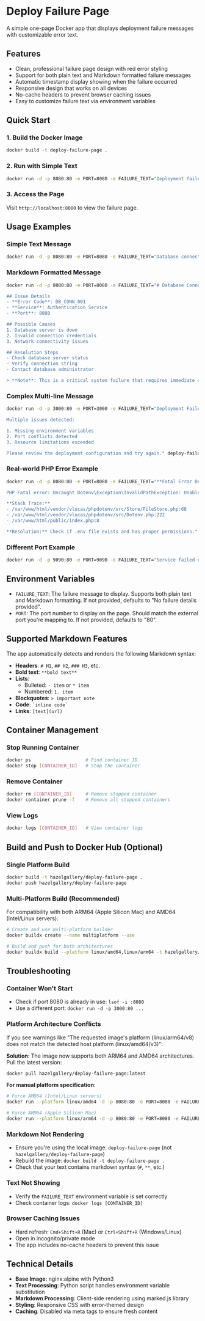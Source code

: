 # Deploy Failure Page

A simple one-page Docker app that displays deployment failure messages with customizable error text.

## Features

- Clean, professional failure page design with red error styling
- Support for both plain text and Markdown formatted failure messages
- Automatic timestamp display showing when the failure occurred
- Responsive design that works on all devices
- No-cache headers to prevent browser caching issues
- Easy to customize failure text via environment variables

## Quick Start

### 1. Build the Docker Image

```bash
docker build -t deploy-failure-page .
```

### 2. Run with Simple Text

```bash
docker run -d -p 8080:80 -e PORT=8080 -e FAILURE_TEXT="Deployment failed: Database connection error" deploy-failure-page
```

### 3. Access the Page

Visit `http://localhost:8080` to view the failure page.

## Usage Examples

### Simple Text Message
```bash
docker run -d -p 8080:80 -e PORT=8080 -e FAILURE_TEXT="Database connection failed. Please check your connection settings and try again." deploy-failure-page
```

### Markdown Formatted Message
```bash
docker run -d -p 8080:80 -e PORT=8080 -e FAILURE_TEXT="# Database Connection Error

## Issue Details
- **Error Code**: DB_CONN_001
- **Service**: Authentication Service
- **Port**: 8080

## Possible Causes
1. Database server is down
2. Invalid connection credentials
3. Network connectivity issues

## Resolution Steps
- Check database server status
- Verify connection string
- Contact database administrator

> **Note**: This is a critical system failure that requires immediate attention." deploy-failure-page
```

### Complex Multi-line Message
```bash
docker run -d -p 3000:80 -e PORT=3000 -e FAILURE_TEXT="Deployment Failed

Multiple issues detected:

1. Missing environment variables
2. Port conflicts detected
3. Resource limitations exceeded

Please review the deployment configuration and try again." deploy-failure-page
```

### Real-world PHP Error Example
```bash
docker run -d -p 8080:80 -e PORT=8080 -e FAILURE_TEXT="**Fatal Error Detected**

PHP Fatal error: Uncaught Dotenv\Exception\InvalidPathException: Unable to read environment file at [/var/www/html/public/../.env].

**Stack Trace:**
- /var/www/html/vendor/vlucas/phpdotenv/src/Store/FileStore.php:68
- /var/www/html/vendor/vlucas/phpdotenv/src/Dotenv.php:222
- /var/www/html/public/index.php:8

**Resolution:** Check if .env file exists and has proper permissions." deploy-failure-page
```

### Different Port Example
```bash
docker run -d -p 9090:80 -e PORT=9090 -e FAILURE_TEXT="Service failed on port 9090. Please check the logs." deploy-failure-page
```

## Environment Variables

- `FAILURE_TEXT`: The failure message to display. Supports both plain text and Markdown formatting. If not provided, defaults to "No failure details provided".
- `PORT`: The port number to display on the page. Should match the external port you're mapping to. If not provided, defaults to "80".

## Supported Markdown Features

The app automatically detects and renders the following Markdown syntax:

- **Headers**: `# H1`, `## H2`, `### H3`, etc.
- **Bold text**: `**bold text**`
- **Lists**: 
  - Bulleted: `- item` or `* item`
  - Numbered: `1. item`
- **Blockquotes**: `> important note`
- **Code**: `` `inline code` ``
- **Links**: `[text](url)`

## Container Management

### Stop Running Container
```bash
docker ps                    # Find container ID
docker stop [CONTAINER_ID]   # Stop the container
```

### Remove Container
```bash
docker rm [CONTAINER_ID]     # Remove stopped container
docker container prune -f    # Remove all stopped containers
```

### View Logs
```bash
docker logs [CONTAINER_ID]   # View container logs
```

## Build and Push to Docker Hub (Optional)

### Single Platform Build
```bash
docker build -t hazelgallery/deploy-failure-page .
docker push hazelgallery/deploy-failure-page
```

### Multi-Platform Build (Recommended)
For compatibility with both ARM64 (Apple Silicon Mac) and AMD64 (Intel/Linux servers):

```bash
# Create and use multi-platform builder
docker buildx create --name multiplatform --use

# Build and push for both architectures
docker buildx build --platform linux/amd64,linux/arm64 -t hazelgallery/deploy-failure-page:latest --push .
```

## Troubleshooting

### Container Won't Start
- Check if port 8080 is already in use: `lsof -i :8080`
- Use a different port: `docker run -d -p 3000:80 ...`

### Platform Architecture Conflicts
If you see warnings like "The requested image's platform (linux/arm64/v8) does not match the detected host platform (linux/amd64/v3)":

**Solution**: The image now supports both ARM64 and AMD64 architectures. Pull the latest version:
```bash
docker pull hazelgallery/deploy-failure-page:latest
```

**For manual platform specification**:
```bash
# Force AMD64 (Intel/Linux servers)
docker run --platform linux/amd64 -d -p 8080:80 -e PORT=8080 -e FAILURE_TEXT="..." hazelgallery/deploy-failure-page

# Force ARM64 (Apple Silicon Mac)
docker run --platform linux/arm64 -d -p 8080:80 -e PORT=8080 -e FAILURE_TEXT="..." hazelgallery/deploy-failure-page
```

### Markdown Not Rendering
- Ensure you're using the local image: `deploy-failure-page` (not `hazelgallery/deploy-failure-page`)
- Rebuild the image: `docker build -t deploy-failure-page .`
- Check that your text contains markdown syntax (`#`, `**`, etc.)

### Text Not Showing
- Verify the `FAILURE_TEXT` environment variable is set correctly
- Check container logs: `docker logs [CONTAINER_ID]`

### Browser Caching Issues
- Hard refresh: `Cmd+Shift+R` (Mac) or `Ctrl+Shift+R` (Windows/Linux)
- Open in incognito/private mode
- The app includes no-cache headers to prevent this issue

## Technical Details

- **Base Image**: nginx:alpine with Python3
- **Text Processing**: Python script handles environment variable substitution
- **Markdown Processing**: Client-side rendering using marked.js library
- **Styling**: Responsive CSS with error-themed design
- **Caching**: Disabled via meta tags to ensure fresh content

